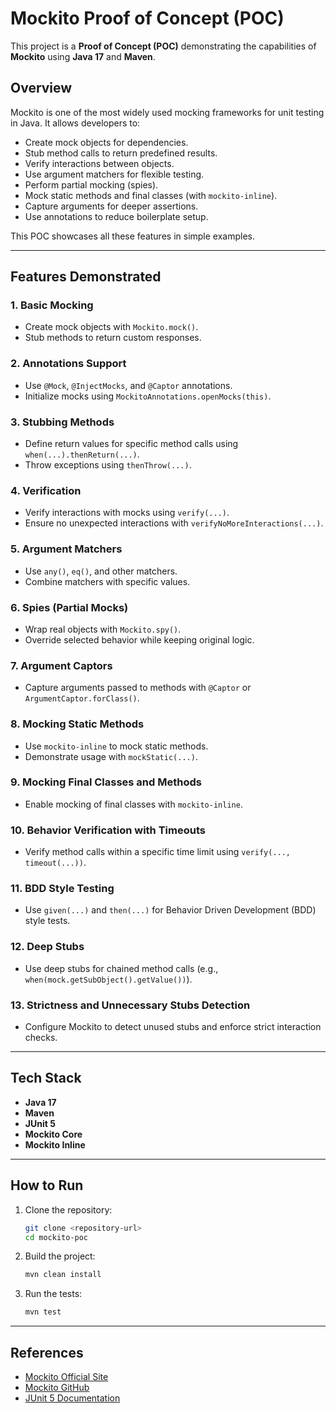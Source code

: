 # Mockito Proof of Concept (POC)

This project is a **Proof of Concept (POC)** demonstrating the capabilities of **Mockito** using **Java 17** and **Maven**.

## Overview

Mockito is one of the most widely used mocking frameworks for unit testing in Java. It allows developers to:

- Create mock objects for dependencies.
- Stub method calls to return predefined results.
- Verify interactions between objects.
- Use argument matchers for flexible testing.
- Perform partial mocking (spies).
- Mock static methods and final classes (with `mockito-inline`).
- Capture arguments for deeper assertions.
- Use annotations to reduce boilerplate setup.

This POC showcases all these features in simple examples.

---

## Features Demonstrated

### 1. **Basic Mocking**

- Create mock objects with `Mockito.mock()`.
- Stub methods to return custom responses.

### 2. **Annotations Support**

- Use `@Mock`, `@InjectMocks`, and `@Captor` annotations.
- Initialize mocks using `MockitoAnnotations.openMocks(this)`.

### 3. **Stubbing Methods**

- Define return values for specific method calls using `when(...).thenReturn(...)`.
- Throw exceptions using `thenThrow(...)`.

### 4. **Verification**

- Verify interactions with mocks using `verify(...)`.
- Ensure no unexpected interactions with `verifyNoMoreInteractions(...)`.

### 5. **Argument Matchers**

- Use `any()`, `eq()`, and other matchers.
- Combine matchers with specific values.

### 6. **Spies (Partial Mocks)**

- Wrap real objects with `Mockito.spy()`.
- Override selected behavior while keeping original logic.

### 7. **Argument Captors**

- Capture arguments passed to methods with `@Captor` or `ArgumentCaptor.forClass()`.

### 8. **Mocking Static Methods**

- Use `mockito-inline` to mock static methods.
- Demonstrate usage with `mockStatic(...)`.

### 9. **Mocking Final Classes and Methods**

- Enable mocking of final classes with `mockito-inline`.

### 10. **Behavior Verification with Timeouts**

- Verify method calls within a specific time limit using `verify(..., timeout(...))`.

### 11. **BDD Style Testing**

- Use `given(...)` and `then(...)` for Behavior Driven Development (BDD) style tests.

### 12. **Deep Stubs**

- Use deep stubs for chained method calls (e.g., `when(mock.getSubObject().getValue())`).

### 13. **Strictness and Unnecessary Stubs Detection**

- Configure Mockito to detect unused stubs and enforce strict interaction checks.

---

## Tech Stack

- **Java 17**
- **Maven**
- **JUnit 5**
- **Mockito Core**
- **Mockito Inline**

---

## How to Run

1. Clone the repository:

   ```bash
   git clone <repository-url>
   cd mockito-poc
   ```

2. Build the project:

   ```bash
   mvn clean install
   ```

3. Run the tests:

   ```bash
   mvn test
   ```

---

## References

- [Mockito Official Site](https://site.mockito.org/)
- [Mockito GitHub](https://github.com/mockito/mockito)
- [JUnit 5 Documentation](https://junit.org/junit5/docs/current/user-guide/)

